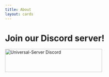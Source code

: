 ```yaml
---
title: About
layout: cards
---
```


<div class="col-sm-8">
	<h1>Join our Discord server!</h1>
</div>
<div class="col-sm-4">
	<a href="https://discord.gg/KDJCfGF" target="_blank"><img class="rounded discord img-fluid" src="https://discordapp.com/api/guilds/568119817320792074/widget.png?style=banner2" alt="Universal-Server Discord" height="76" width="320"></a>
</div>

